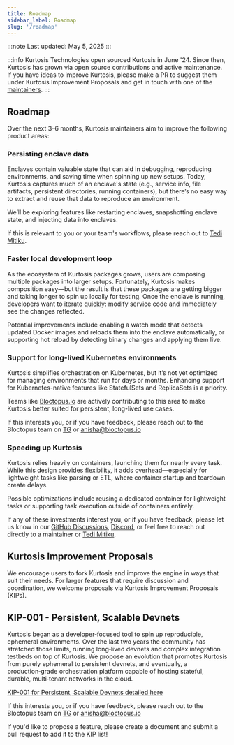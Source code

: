 ```yaml
---
title: Roadmap
sidebar_label: Roadmap
slug: '/roadmap'
---
```


:::note
Last updated: May 5, 2025
:::

:::info
Kurtosis Technologies open sourced Kurtosis in June '24. Since then, Kurtosis has grown via open source contributions and active maintenance. If you have ideas to improve Kurtosis, please make a PR to suggest them under Kurtosis Improvement Proposals and get in touch with one of the [maintainers](https://github.com/kurtosis-tech/kurtosis/blob/main/MAINTAINERS.md).
:::

## Roadmap
Over the next 3–6 months, Kurtosis maintainers aim to improve the following product areas:

### **Persisting enclave data**

Enclaves contain valuable state that can aid in debugging, reproducing environments, and saving time when spinning up new setups. Today, Kurtosis captures much of an enclave's state (e.g., service info, file artifacts, persistent directories, running containers), but there’s no easy way to extract and reuse that data to reproduce an environment.

We’ll be exploring features like restarting enclaves, snapshotting enclave state, and injecting data into enclaves.

If this is relevant to you or your team's workflows, please reach out to [Tedi Mitiku](https://tedi.dev).

### **Faster local development loop**

As the ecosystem of Kurtosis packages grows, users are composing multiple packages into larger setups. Fortunately, Kurtosis makes composition easy—but the result is that these packages are getting bigger and taking longer to spin up locally for testing. Once the enclave is running, developers want to iterate quickly: modify service code and immediately see the changes reflected.

Potential improvements include enabling a watch mode that detects updated Docker images and reloads them into the enclave automatically, or supporting hot reload by detecting binary changes and applying them live.

### **Support for long-lived Kubernetes environments**

Kurtosis simplifies orchestration on Kubernetes, but it’s not yet optimized for managing environments that run for days or months. Enhancing support for Kubernetes-native features like StatefulSets and ReplicaSets is a priority.

Teams like [Bloctopus.io](https://www.bloctopus.io/) are actively contributing to this area to make Kurtosis better suited for persistent, long-lived use cases.

If this interests you, or if you have feedback, please reach out to the Bloctopus team on [TG](https://t.me/wanderosity) or anisha@bloctopus.io

### **Speeding up Kurtosis**

Kurtosis relies heavily on containers, launching them for nearly every task. While this design provides flexibility, it adds overhead—especially for lightweight tasks like parsing or ETL, where container startup and teardown create delays.

Possible optimizations include reusing a dedicated container for lightweight tasks or supporting task execution outside of containers entirely.

If any of these investments interest you, or if you have feedback, please let us know in our [GitHub Discussions](https://github.com/kurtosis-tech/kurtosis/discussions/categories/q-a), [Discord](https://discord.com/invite/TMhR2uX5WMZ), or feel free to reach out directly to a maintainer or [Tedi Mitiku](https://tedi.dev).

## **Kurtosis Improvement Proposals**

We encourage users to fork Kurtosis and improve the engine in ways that suit their needs. For larger features that require discussion and coordination, we welcome proposals via Kurtosis Improvement Proposals (KIPs).

## **KIP-001 - Persistent, Scalable Devnets**
Kurtosis began as a developer‑focused tool to spin up reproducible, ephemeral environments. Over the last two years the community has stretched those limits, running long‑lived devnets and complex integration testbeds on top of Kurtosis. 
We propose an evolution that promotes Kurtosis from purely ephemeral to persistent devnets, and eventually, a production‑grade orchestration platform capable of hosting stateful, durable, multi‑tenant networks in the cloud.

[KIP-001 for Persistent, Scalable Devnets detailed here](https://daffodil-porpoise-366.notion.site/KIP-001-Kurtosis-Improvement-Proposal-1df1019e456a8056b051f908775da808)

If this interests you, or if you have feedback, please reach out to the Bloctopus team on [TG](https://t.me/wanderosity) or anisha@bloctopus.io

If you'd like to propose a feature, please create a document and submit a pull request to add it to the KIP list!
